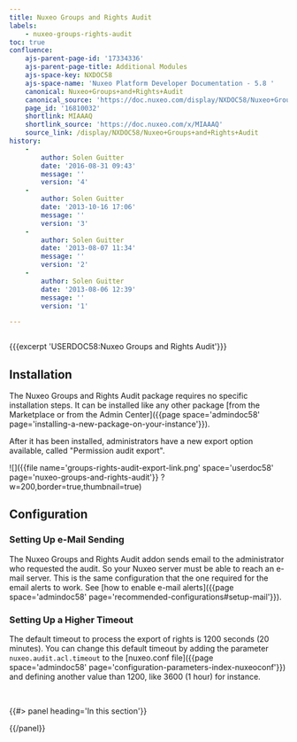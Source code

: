 ```yaml
---
title: Nuxeo Groups and Rights Audit
labels:
    - nuxeo-groups-rights-audit
toc: true
confluence:
    ajs-parent-page-id: '17334336'
    ajs-parent-page-title: Additional Modules
    ajs-space-key: NXDOC58
    ajs-space-name: 'Nuxeo Platform Developer Documentation - 5.8 '
    canonical: Nuxeo+Groups+and+Rights+Audit
    canonical_source: 'https://doc.nuxeo.com/display/NXDOC58/Nuxeo+Groups+and+Rights+Audit'
    page_id: '16810032'
    shortlink: MIAAAQ
    shortlink_source: 'https://doc.nuxeo.com/x/MIAAAQ'
    source_link: /display/NXDOC58/Nuxeo+Groups+and+Rights+Audit
history:
    - 
        author: Solen Guitter
        date: '2016-08-31 09:43'
        message: ''
        version: '4'
    - 
        author: Solen Guitter
        date: '2013-10-16 17:06'
        message: ''
        version: '3'
    - 
        author: Solen Guitter
        date: '2013-08-07 11:34'
        message: ''
        version: '2'
    - 
        author: Solen Guitter
        date: '2013-08-06 12:39'
        message: ''
        version: '1'

---
```

<div class="row"><div class="column medium-8">

{{{excerpt 'USERDOC58:Nuxeo Groups and Rights Audit'}}}

## Installation

The Nuxeo Groups and Rights Audit package requires no specific installation steps. It can be installed like any other package [from the Marketplace or from the Admin Center]({{page space='admindoc58' page='installing-a-new-package-on-your-instance'}}).

After it has been installed, administrators have a new export option available, called "Permission audit export".

![]({{file name='groups-rights-audit-export-link.png' space='userdoc58' page='nuxeo-groups-and-rights-audit'}} ?w=200,border=true,thumbnail=true)

## Configuration

### Setting Up e-Mail Sending

The Nuxeo Groups and Rights Audit addon sends email to the administrator who requested the audit. So your Nuxeo server must be able to reach an e-mail server. This is the same configuration that the one required for the email alerts to work. See [how to enable e-mail alerts]({{page space='admindoc58' page='recommended-configurations#setup-mail'}}).

### Setting Up a Higher Timeout

The default timeout to process the export of rights is 1200 seconds (20 minutes). You can change this default timeout by adding the parameter `nuxeo.audit.acl.timeout` to the [nuxeo.conf file]({{page space='admindoc58' page='configuration-parameters-index-nuxeoconf'}}) and defining another value than 1200, like 3600 (1 hour) for instance.

&nbsp;

</div><div class="column medium-4">{{#> panel heading='In this section'}}

{{/panel}}</div></div>